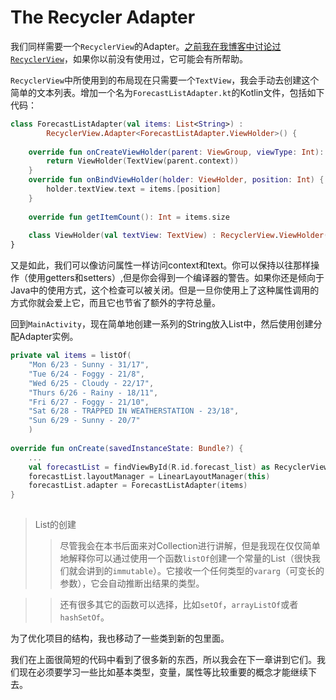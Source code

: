 # The Recycler Adapter

我们同样需要一个`RecyclerView`的Adapter。[之前我在我博客中讨论过`RecyclerView`]，如果你以前没有使用过，它可能会有所帮助。

`RecyclerView`中所使用到的布局现在只需要一个`TextView`，我会手动去创建这个简单的文本列表。增加一个名为`ForecastListAdapter.kt`的Kotlin文件，包括如下代码：

```kotlin
class ForecastListAdapter(val items: List<String>) :
        RecyclerView.Adapter<ForecastListAdapter.ViewHolder>() {
        
    override fun onCreateViewHolder(parent: ViewGroup, viewType: Int): ViewHolder {
        return ViewHolder(TextView(parent.context))
    }
    override fun onBindViewHolder(holder: ViewHolder, position: Int) {
        holder.textView.text = items.[position]
    }
    
    override fun getItemCount(): Int = items.size
    
    class ViewHolder(val textView: TextView) : RecyclerView.ViewHolder(textView)
}
```

又是如此，我们可以像访问属性一样访问context和text。你可以保持以往那样操作（使用getters和setters）,但是你会得到一个编译器的警告。如果你还是倾向于Java中的使用方式，这个检查可以被关闭。但是一旦你使用上了这种属性调用的方式你就会爱上它，而且它也节省了额外的字符总量。

回到`MainActivity`，现在简单地创建一系列的String放入List中，然后使用创建分配Adapter实例。

```kotlin
private val items = listOf(
    "Mon 6/23 - Sunny - 31/17",
    "Tue 6/24 - Foggy - 21/8",
    "Wed 6/25 - Cloudy - 22/17",
    "Thurs 6/26 - Rainy - 18/11",
    "Fri 6/27 - Foggy - 21/10",
    "Sat 6/28 - TRAPPED IN WEATHERSTATION - 23/18",
    "Sun 6/29 - Sunny - 20/7"
    )
    
override fun onCreate(savedInstanceState: Bundle?) {
    ...
    val forecastList = findViewById(R.id.forecast_list) as RecyclerView
    forecastList.layoutManager = LinearLayoutManager(this) 
    forecastList.adapter = ForecastListAdapter(items)
}
    
```

>List的创建
>>尽管我会在本书后面来对Collection进行讲解，但是我现在仅仅简单地解释你可以通过使用一个函数`listOf`创建一个常量的List（很快我们就会讲到的`immutable`）。它接收一个任何类型的`vararg`（可变长的参数），它会自动推断出结果的类型。

>> 还有很多其它的函数可以选择，比如`setOf`，`arrayListOf`或者`hashSetOf`。

为了优化项目的结构，我也移动了一些类到新的包里面。

我们在上面很简短的代码中看到了很多新的东西，所以我会在下一章讲到它们。我们现在必须要学习一些比如基本类型，变量，属性等比较重要的概念才能继续下去。



[之前我在我博客中讨论过`RecyclerView`]: http://antonioleiva.com/recyclerview/